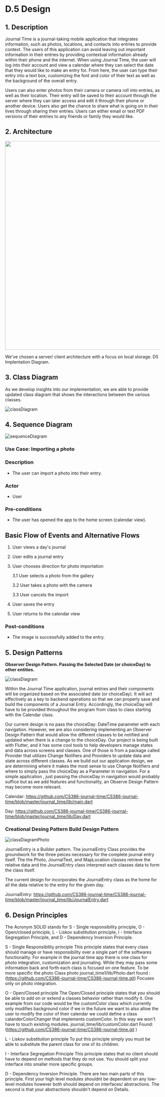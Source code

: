 # D.5 Design


## 1. Description

Journal Time is a journal-taking mobile application that integrates information, such as photos, locations, and contacts into entries to provide context. The users of this application can avoid leaving out important information in their entries by providing contextual information already within their phone and the internet. When using Journal Time, the user will log into their account and view a calendar where they can select the date that they would like to make an entry for. From here, the user can type their entry into a text box, customizing the font and color of their text as well as the background of the overall entry.


Users can also enter photos from their camera or camera roll into entries, as well as their location. Their entry will be saved to their account through the server where they can later access and edit it through their phone or another device. Users also get the chance to share what is going on in their lives through sharing their entries. Users can either email or text PDF versions of their entries to any friends or family they would like.

## 2. Architecture

<img src="./img/ArchitectureDiagram.jpg" width=680/>

We've chosen a server/ client architecture with a focus on local storage. D5 Implentation Diagram.

## 3. Class Diagram

As we develop insights into our implementation, we are able to provide updated class diagram that shows the interactions between the various classes.

![classDiagram](./img/classDiagram.png)

## 4. Sequence Diagram

![sequenceDiagram](./img/SequenceDiagramPhotoUseCase.PNG)

### Use Case: Importing a photo

### Description

* The user can import a photo into their entry.

### Actor

* User

### Pre-conditions

* The user has opened the app to the home screen (calendar view).

## Basic Flow of Events and Alternative Flows

1. User views a day's journal

2. User edits a journal entry

3. User chooses direction for photo importation

   3.1 User selects a photo from the gallery

   3.2 User takes a photo with the camera

   3.3 User cancels the import

4. User saves the entry

5. User returns to the calendar view

### Post-conditions

* The image is successfully added to the entry.

## 5. Design Patterns

**Observer Design Pattern.  Passing the Selected Date (or choiceDay) to other entities.**

![classDiagram](./img/observe.png)

Within the Journal Time application, journal entries and their components will be organized based on the associated date (or choiceDay).  It will act effectively as a key to backend operations so that we can properly save and build the components of a Journal Entry.  Accordingly, the choiceDay will have to be provided throughout the program from class to class starting with the Calendar class.  

Our current design is no pass the choiceDay: DateTime parameter with each navigation.  However, we are also considering implementing an Observer Design Pattern that would allow the different classes to be notified and updated when there is a change to the choiceDay.  Our project is being built with Flutter, and it has some cool tools to help developers manage states and data across screens and classes.  One of those is from a package called Provider that utilizes Change Notifiers and Providers to update data and state across different classes.  As we build out our application design, we are determining where it makes the most sense to use Change Notifiers and where to simply pass the choiceDay as a Parameter in navigation.  For a simple application , just passing the choiceDay in navigation would probably suffice but as we add features and functionality, an Observe Design Pattern may become more relevant.  

Calendar: 	https://github.com/CS386-journal-time/CS386-journal-time/blob/master/journal_time/lib/main.dart

Day: 	https://github.com/CS386-journal-time/CS386-journal-time/blob/master/journal_time/lib/Day.dart

### Creational Desing Pattern Build Design Pattern

![classDiagramPhoto](./img/builder.png)

JournalEntry is a Builder pattern.  The journalEntry Class provides the groundwork for the three peices necessary for the complete journal entry itself.  The the Photo, JournalText, and MapLocation classes retrieve the relative data and the JournalEntry class interprest each classes data to form the class itself.

The current design for incorporates the JournalEntry class as the home for all the data relative to the entry for the given day.  

JournalEntry: <https://github.com/CS386-journal-time/CS386-journal-time/blob/master/journal_time/lib/JournalEntry.dart>

## 6. Design Principles

The Acronym SOLID stands for S - Single responsibility principle, O - Open/closed principle, L - Liskov substitution principle, I - Interface Segregation Principle, and D - Dependency Inversion Principle.

S - Single Responsibility principle
This principle states that every class should manage or have responsibility over a single part of the softwares functionality. For example in the journal time app there is one class for photo integration, customization and journaling. While they may pass some information back and forth each class is focused on one feature. To be more specific the photo Class photo journal_time1/lib/Photo.dart
found : (https://github.com/CS386-journal-time/CS386-journal-time.git)
Focuses only on photo integration.

O - Open/Closed principle
The Open/Closed principle states that you should be able to add on or extend a classes behavior rather than modify it. One example from our code would be the customColor class which currently only modifies background color if we in the future we want to also allow the user to modify the color of their calendar we could define a class calanderColorChanger that implements customColor. In this way we won't have to touch existing modules.
journal_time/lib/customColor.dart
Found: (https://github.com/CS386-journal-time/CS386-journal-time.git )

L - Liskov substitution principle
To put this  principle simply you must be able to substitute the parent class for one of its children.

I - Interface Segregation Principle
This principle states that no client should have to depend on methods that they do not use. You should split your interface into smaller more specific groups.

D - Dependency Inversion Principle.
There are two main parts of this principle. First your high level modules shouldnt be dependent on any low-level modules however both should depend on interfaces/ abstractions. The second is that your abstractions shouldn't depend on Details.
